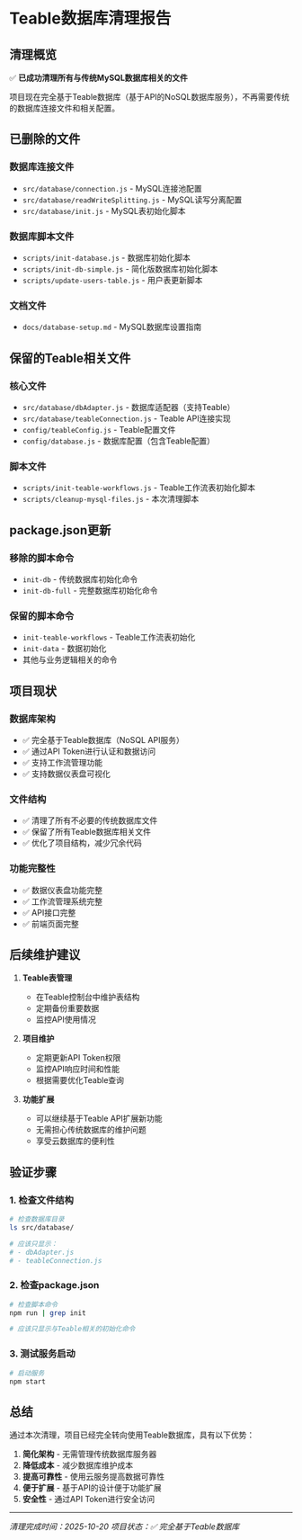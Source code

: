 # Teable数据库清理报告

## 清理概览

✅ **已成功清理所有与传统MySQL数据库相关的文件**

项目现在完全基于Teable数据库（基于API的NoSQL数据库服务），不再需要传统的数据库连接文件和相关配置。

## 已删除的文件

### 数据库连接文件
- `src/database/connection.js` - MySQL连接池配置
- `src/database/readWriteSplitting.js` - MySQL读写分离配置
- `src/database/init.js` - MySQL表初始化脚本

### 数据库脚本文件
- `scripts/init-database.js` - 数据库初始化脚本
- `scripts/init-db-simple.js` - 简化版数据库初始化脚本
- `scripts/update-users-table.js` - 用户表更新脚本

### 文档文件
- `docs/database-setup.md` - MySQL数据库设置指南

## 保留的Teable相关文件

### 核心文件
- `src/database/dbAdapter.js` - 数据库适配器（支持Teable）
- `src/database/teableConnection.js` - Teable API连接实现
- `config/teableConfig.js` - Teable配置文件
- `config/database.js` - 数据库配置（包含Teable配置）

### 脚本文件
- `scripts/init-teable-workflows.js` - Teable工作流表初始化脚本
- `scripts/cleanup-mysql-files.js` - 本次清理脚本

## package.json更新

### 移除的脚本命令
- `init-db` - 传统数据库初始化命令
- `init-db-full` - 完整数据库初始化命令

### 保留的脚本命令
- `init-teable-workflows` - Teable工作流表初始化
- `init-data` - 数据初始化
- 其他与业务逻辑相关的命令

## 项目现状

### 数据库架构
- ✅ 完全基于Teable数据库（NoSQL API服务）
- ✅ 通过API Token进行认证和数据访问
- ✅ 支持工作流管理功能
- ✅ 支持数据仪表盘可视化

### 文件结构
- ✅ 清理了所有不必要的传统数据库文件
- ✅ 保留了所有Teable数据库相关文件
- ✅ 优化了项目结构，减少冗余代码

### 功能完整性
- ✅ 数据仪表盘功能完整
- ✅ 工作流管理系统完整
- ✅ API接口完整
- ✅ 前端页面完整

## 后续维护建议

1. **Teable表管理**
   - 在Teable控制台中维护表结构
   - 定期备份重要数据
   - 监控API使用情况

2. **项目维护**
   - 定期更新API Token权限
   - 监控API响应时间和性能
   - 根据需要优化Teable查询

3. **功能扩展**
   - 可以继续基于Teable API扩展新功能
   - 无需担心传统数据库的维护问题
   - 享受云数据库的便利性

## 验证步骤

### 1. 检查文件结构
```bash
# 检查数据库目录
ls src/database/

# 应该只显示：
# - dbAdapter.js
# - teableConnection.js
```

### 2. 检查package.json
```bash
# 检查脚本命令
npm run | grep init

# 应该只显示与Teable相关的初始化命令
```

### 3. 测试服务启动
```bash
# 启动服务
npm start
```

## 总结

通过本次清理，项目已经完全转向使用Teable数据库，具有以下优势：

1. **简化架构** - 无需管理传统数据库服务器
2. **降低成本** - 减少数据库维护成本
3. **提高可靠性** - 使用云服务提高数据可靠性
4. **便于扩展** - 基于API的设计便于功能扩展
5. **安全性** - 通过API Token进行安全访问

---
*清理完成时间：2025-10-20*
*项目状态：✅ 完全基于Teable数据库*